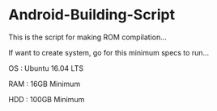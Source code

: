 # Android-Building-Script

This is the script for making ROM compilation...


If want to create system, go for this minimum specs to run...

OS : Ubuntu 16.04 LTS

RAM : 16GB Minimum

HDD : 100GB Minimum
